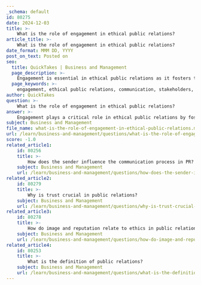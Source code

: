 ```yaml
---
_schema: default
id: 80275
date: 2024-12-03
title: >-
    What is the role of engagement in ethical public relations?
article_title: >-
    What is the role of engagement in ethical public relations?
date_format: MMM DD, YYYY
post_on_text: Posted on
seo:
  title: QuickTakes | Business and Management
  page_description: >-
    Engagement is essential in ethical public relations as it fosters two-way communication, builds trust, ensures accountability, and supports ethical decision-making, ultimately enhancing organizational reputation.
  page_keywords: >-
    engagement, ethical public relations, communication, stakeholders, transparency, trust, credibility, accountability, decision-making, crisis management
author: QuickTakes
question: >-
    What is the role of engagement in ethical public relations?
answer: >-
    Engagement plays a critical role in ethical public relations by fostering a two-way communication process that involves stakeholders in meaningful dialogue. This approach not only enhances transparency but also ensures that the voices of the public are heard and considered in decision-making processes. Here are several key aspects of how engagement contributes to ethical public relations:\n\n1. **Co-production of Meaning**: Engagement in public relations is about actively involving the public in the communication process. This co-production of meaning allows for a more nuanced understanding of stakeholder perspectives, which is essential for ethical communication. By consulting with the public, organizations can address concerns and adapt their strategies accordingly.\n\n2. **Building Trust and Credibility**: Ethical public relations relies heavily on trust. When organizations engage with their stakeholders transparently and honestly, they build credibility. This trust is crucial for maintaining positive relationships and can lead to increased loyalty and advocacy from the public.\n\n3. **Responsibility and Accountability**: Engagement encourages organizations to be accountable for their actions. By involving the public in discussions about policies and practices, organizations demonstrate their commitment to ethical standards and social responsibility. This accountability is vital for enhancing the overall reputation of the organization.\n\n4. **Ethical Decision-Making**: Engaging with stakeholders allows public relations professionals to gather diverse viewpoints, which can inform ethical decision-making. This inclusivity helps ensure that the interests of various groups are considered, leading to more balanced and fair outcomes.\n\n5. **Crisis Management**: In times of crisis, engagement becomes even more critical. Ethical public relations practices involve open lines of communication with stakeholders, allowing organizations to address issues promptly and transparently. This proactive engagement can mitigate damage to reputation and foster a sense of trust during challenging times.\n\nIn summary, engagement is fundamental to ethical public relations as it promotes dialogue, builds trust, ensures accountability, and supports ethical decision-making. By prioritizing engagement, public relations professionals can uphold ethical standards and contribute positively to their organizations' reputations and relationships with stakeholders.
subject: Business and Management
file_name: what-is-the-role-of-engagement-in-ethical-public-relations.md
url: /learn/business-and-management/questions/what-is-the-role-of-engagement-in-ethical-public-relations
score: -1.0
related_article1:
    id: 80256
    title: >-
        How does the sender influence the communication process in PR?
    subject: Business and Management
    url: /learn/business-and-management/questions/how-does-the-sender-influence-the-communication-process-in-pr
related_article2:
    id: 80279
    title: >-
        Why is trust crucial in public relations?
    subject: Business and Management
    url: /learn/business-and-management/questions/why-is-trust-crucial-in-public-relations
related_article3:
    id: 80278
    title: >-
        How do image and reputation relate to ethics in public relations?
    subject: Business and Management
    url: /learn/business-and-management/questions/how-do-image-and-reputation-relate-to-ethics-in-public-relations
related_article4:
    id: 80253
    title: >-
        What is the definition of public relations?
    subject: Business and Management
    url: /learn/business-and-management/questions/what-is-the-definition-of-public-relations
---
```


&nbsp;
